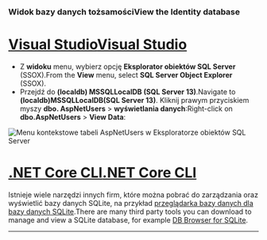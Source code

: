 ### <a name="view-the-identity-database"></a><span data-ttu-id="df53f-101">Widok bazy danych tożsamości</span><span class="sxs-lookup"><span data-stu-id="df53f-101">View the Identity database</span></span>

# <a name="visual-studiotabvisual-studio"></a>[<span data-ttu-id="df53f-102">Visual Studio</span><span class="sxs-lookup"><span data-stu-id="df53f-102">Visual Studio</span></span>](#tab/visual-studio) 

* <span data-ttu-id="df53f-103">Z **widoku** menu, wybierz opcję **Eksplorator obiektów SQL Server** (SSOX).</span><span class="sxs-lookup"><span data-stu-id="df53f-103">From the **View** menu, select **SQL Server Object Explorer** (SSOX).</span></span>
* <span data-ttu-id="df53f-104">Przejdź do **(localdb) MSSQLLocalDB (SQL Server 13)**.</span><span class="sxs-lookup"><span data-stu-id="df53f-104">Navigate to **(localdb)MSSQLLocalDB(SQL Server 13)**.</span></span> <span data-ttu-id="df53f-105">Kliknij prawym przyciskiem myszy **dbo. AspNetUsers** > **wyświetlania danych**:</span><span class="sxs-lookup"><span data-stu-id="df53f-105">Right-click on **dbo.AspNetUsers** > **View Data**:</span></span>

![Menu kontekstowe tabeli AspNetUsers w Eksploratorze obiektów SQL Server](~/security/authentication/accconfirm/_static/ssox.png)

# <a name="net-core-clitabnetcore-cli"></a>[<span data-ttu-id="df53f-107">.NET Core CLI</span><span class="sxs-lookup"><span data-stu-id="df53f-107">.NET Core CLI</span></span>](#tab/netcore-cli)

<span data-ttu-id="df53f-108">Istnieje wiele narzędzi innych firm, które można pobrać do zarządzania oraz wyświetlić bazy danych SQLite, na przykład [przeglądarka bazy danych dla bazy danych SQLite](http://sqlitebrowser.org/).</span><span class="sxs-lookup"><span data-stu-id="df53f-108">There are many third party tools you can download to manage and view a SQLite database, for example [DB Browser for SQLite](http://sqlitebrowser.org/).</span></span>

------